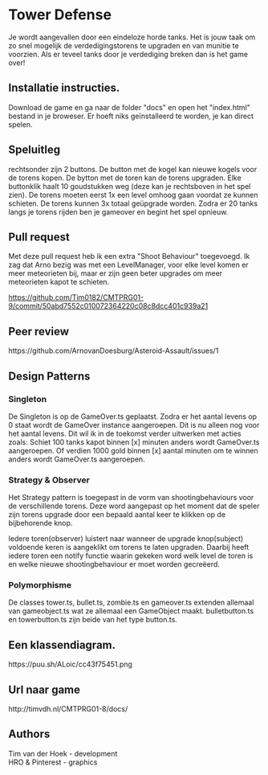 <h1>Tower Defense</h1>

Je wordt aangevallen door een eindeloze horde tanks. Het is jouw taak om zo snel mogelijk de verdedigingstorens te upgraden en van munitie te voorzien. Als er teveel tanks door je verdediging breken dan is het game over! 

<h2>Installatie instructies.</h2>
Download de game en ga naar de folder "docs" en open het "index.html" bestand in je broweser. Er hoeft niks geïnstalleerd te worden, je kan direct spelen.

<h2>Speluitleg</h2>
rechtsonder zijn 2 buttons. De button met de kogel kan nieuwe kogels voor de torens kopen. De bytton met de toren kan de torens upgraden. Elke buttonklik haalt 10 goudstukken weg (deze kan je rechtsboven in het spel zien). De torens moeten eerst 1x een level omhoog gaan voordat ze kunnen schieten. De torens kunnen 3x totaal geüpgrade worden. Zodra er 20 tanks langs je torens rijden ben je gameover en begint het spel opnieuw.

<h2>Pull request</h2>
Met deze pull request heb ik een extra "Shoot Behaviour" toegevoegd. Ik zag dat Arno bezig was met een LevelManager, voor elke level komen er meer meteorieten bij, maar er zijn geen beter upgrades om meer meteorieten kapot te schieten.

https://github.com/Tim0182/CMTPRG01-9/commit/50abd7552c010072364220c08c8dcc401c939a21

<h2>Peer review</h2>
https://github.com/ArnovanDoesburg/Asteroid-Assault/issues/1

<h2>Design Patterns</h2>
<h3>Singleton</h3>
De Singleton is op de GameOver.ts geplaatst. Zodra er het aantal levens op 0 staat wordt de GameOver instance aangeroepen. Dit is nu alleen nog voor het aantal levens. Dit wil ik in de toekomst verder uitwerken met acties zoals: Schiet 100 tanks kapot binnen [x] minuten anders wordt GameOver.ts aangeroepen. Of verdien 1000 gold binnen [x] aantal minuten om te winnen anders wordt GameOver.ts aangeroepen.

<h3>Strategy & Observer</h3>
Het Strategy pattern is toegepast in de vorm van shootingbehaviours voor de verschillende torens. Deze word aangepast op het moment dat de speler zijn torens upgrade door een bepaald aantal keer te klikken op de bijbehorende knop.

Iedere toren(observer) luistert naar wanneer de upgrade knop(subject) voldoende keren is aangeklikt om torens te laten upgraden. Daarbij heeft iedere toren een notify functie waarin gekeken word welk level de toren is en welke nieuwe shootingbehaviour er moet worden gecreëerd.

<h3>Polymorphisme</h3>
De classes tower.ts, bullet.ts, zombie.ts en gameover.ts extenden allemaal van gameobject.ts wat ze allemaal een GameObject maakt. bulletbutton.ts en towerbutton.ts zijn beide van het type button.ts.

<h2>Een klassendiagram.</h2>
https://puu.sh/ALoic/cc43f75451.png

<h2>Url naar game</h2>
http://timvdh.nl/CMTPRG01-8/docs/

<h2>Authors</h2>
Tim van der Hoek - development<br>
HRO & Pinterest - graphics

